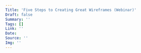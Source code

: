 ```yaml
---
Title: 'Five Steps to Creating Great Wireframes (Webinar)'
Draft: false
Summary: ''
Tags: []
Link: ''
Date: 
Source: ''
Img: ''
---
```

